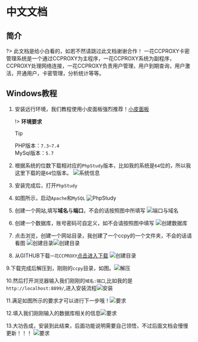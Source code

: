 # 中文文档
## 简介
?> 此文档是给小白看的，如若不然请跳过此文档谢谢合作！
一花CCPROXY卡密管理系统是一个通过CCPROXY为主程序，一花CCPROXY系统为副程序，CCPROXY处理网络连接，一花CCPROXY负责用户管理，用户到期查询，用户激活，开通用户，卡密管理，分析统计等等。
## Windows教程 
1. 安装远行环境，我们教程使用小皮面板强烈推荐！[小皮面板](https://www.xp.cn/)

   !> **环境要求**

   > [!TIP]
   > PHP版本：```7.3~7.4```<br>
   > MySql版本：```5.7```

2. 根据系统的位数下载相对应的```PhpStudy```版本，比如我的系统是```64```位的，所以我这里下载的是```64```位版本。
     ![系统信息](./style/img/1683877443195.png ':size=1')

3. 安装完成后，打开```PhpStudy```

4. 如图所示，启动```Apache```和```MySQL```
     ![PhpStudy](./style/img/1683878179680.png)

5. 创建一个网站,填写**域名**与**端口**，不会的话按照图中所填写
     ![端口与域名](./style/img/1683878890443.png)

6. 创建一个数据库，账号密码可自定义，如不会请按照图中填写
     ![创建数据库](./style\img\1683878921916.png)

7. 点击浏览，创建一个网站目录，我创建了一个ccpy的一个文件夹，不会的话请看图
     ![创建目录](./style\img\1683878966104.png)![创建目录](style\img\1683879008385.png)

8. 从GITHUB下载```一花CCPROXY```[点击进入下载](https://github.com/yeuxuan/ccproxy_kami/releases)
  ![创建目录](./style\img\1683880670303.png)

9.下载完成后解压到，刚刚的```ccpy```目录，如图。![解压](./style\img\1683880882323.png)

10.然后打开浏览器输入我们刚刚的```域名:端口```,比如我的是```http://localhost:8899/```,进入安装流程![安装](style\img\1683881055632.png)

11.满足如图所示的要求才可以进行下一步哦！![要求](./style\img\1683881108734.png)

12.填入我们刚刚输入的数据库相关的信息![要求](./style\img\1683881221343.png)

13.大功告成，安装到此结束，后面功能说明需要自己领悟，不过后面文档会慢慢更新！！！
![要求](./style\img\1683881324569.png)